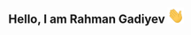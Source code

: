 
<h2> Hello, I am Rahman Gadiyev  <img src="https://raw.githubusercontent.com/ABSphreak/ABSphreak/master/gifs/Hi.gif" width="30px"></h2>
